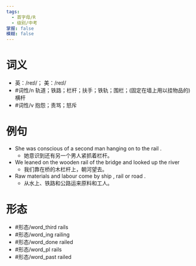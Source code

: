 ```yaml
---
tags:
  - 首字母/R
  - 级别/中考
掌握: false
模糊: false
---
```

# 词义
- 英：/reɪl/； 美：/reɪl/
- #词性/n  轨道；铁路；栏杆；扶手；铁轨；围栏；(固定在墙上用以挂物品的)横杆
- #词性/v  抱怨；责骂；怒斥
# 例句
- She was conscious of a second man hanging on to the rail .
	- 她意识到还有另一个男人紧抓着栏杆。
- We leaned on the wooden rail of the bridge and looked up the river
	- 我们靠在桥的木栏杆上，朝河望去。
- Raw materials and labour come by ship , rail or road .
	- 从水上、铁路和公路运来原料和工人。
# 形态
- #形态/word_third rails
- #形态/word_ing railing
- #形态/word_done railed
- #形态/word_pl rails
- #形态/word_past railed
